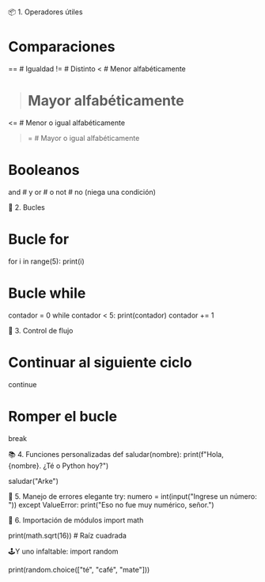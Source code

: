 📦 1. Operadores útiles
# Comparaciones
==	# Igualdad
!=	# Distinto
<	# Menor alfabéticamente
>	# Mayor alfabéticamente
<=	# Menor o igual alfabéticamente
>=	# Mayor o igual alfabéticamente

# Booleanos
and  # y
or   # o
not  # no (niega una condición)


🔄 2. Bucles
# Bucle for
for i in range(5):
    print(i)

# Bucle while
contador = 0
while contador < 5:
    print(contador)
    contador += 1


🔁 3. Control de flujo
# Continuar al siguiente ciclo
continue

# Romper el bucle
break


📚 4. Funciones personalizadas
def saludar(nombre):
    print(f"Hola, {nombre}. ¿Té o Python hoy?")

saludar("Arke")


🧪 5. Manejo de errores elegante
try:
    numero = int(input("Ingrese un número: "))
except ValueError:
    print("Eso no fue muy numérico, señor.")


📂 6. Importación de módulos
import math

print(math.sqrt(16))  # Raíz cuadrada


🕹️Y uno infaltable:
import random

print(random.choice(["té", "café", "mate"]))